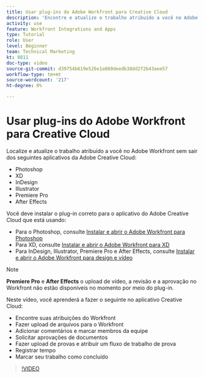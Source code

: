 ```yaml
---
title: Usar plug-ins do Adobe Workfront para Creative Cloud
description: 'Encontre e atualize o trabalho atribuído a você no Adobe Workfront sem sair dos seguintes aplicativos da Adobe Creative Cloud: Photoshop, XD, InDesign, Illustrator, Premiere Pro e After Effects'
activity: use
feature: Workfront Integrations and Apps
type: Tutorial
role: User
level: Beginner
team: Technical Marketing
kt: 8811
doc-type: video
source-git-commit: d39754b619e526e1a869deedb38dd2f2b43aee57
workflow-type: tm+mt
source-wordcount: '217'
ht-degree: 0%

---
```


# Usar plug-ins do Adobe Workfront para Creative Cloud

Localize e atualize o trabalho atribuído a você no Adobe Workfront sem sair dos seguintes aplicativos da Adobe Creative Cloud:

* Photoshop
* XD
* InDesign
* Illustrator
* Premiere Pro
* After Effects

Você deve instalar o plug-in correto para o aplicativo do Adobe Creative Cloud que está usando:

* Para o Photoshop, consulte [Instalar e abrir o Adobe Workfront para Photoshop](https://experienceleague.adobe.com/docs/workfront/using/adobe-workfront-integrations/workfront-for-creative-cloud/install-wf-cc/wf-cc-install-ps.html?)
* Para XD, consulte [Instalar e abrir o Adobe Workfront para XD](https://experienceleague.adobe.com/docs/workfront/using/adobe-workfront-integrations/workfront-for-creative-cloud/install-wf-cc/wf-adobe-xd-install.html?)
* Para InDesign, Illustrator, Premiere Pro e After Effects, consulte [Instalar e abrir o Adobe Workfront para design e vídeo](https://experienceleague.adobe.com/docs/workfront/using/adobe-workfront-integrations/workfront-for-creative-cloud/install-wf-cc/wf-install-cc.html?)

>[!NOTE]
>
>**Premiere Pro** e **After Effects** o upload de vídeo, a revisão e a aprovação no Workfront não estão disponíveis no momento por meio do plug-in.


Neste vídeo, você aprenderá a fazer o seguinte no aplicativo Creative Cloud:

* Encontre suas atribuições do Workfront
* Fazer upload de arquivos para o Workfront
* Adicionar comentários e marcar membros da equipe
* Solicitar aprovações de documentos
* Fazer upload de provas e atribuir um fluxo de trabalho de prova
* Registrar tempo
* Marcar seu trabalho como concluído

>[!VIDEO](https://video.tv.adobe.com/v/3415452/?quality=12)
